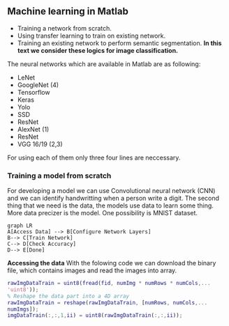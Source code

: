 ## Machine learning in Matlab

 - Training a network from scratch.
 - Using transfer learning to train on existing network.
 - Training an existing network to perform semantic segmentation.
**In this text we consider these logics for image classification.**

The neural networks which are available in Matlab are as following:

 - LeNet
 - GoogleNet (4)
 - Tensorflow
 - Keras 
 - Yolo 
 - SSD 
 - ResNet
 - AlexNet (1)
 - ResNet
 - VGG 16/19 (2,3)


For using each of them only three four lines are neccessary.

### Training a model from scratch

For developing a model we can use Convolutional neural network (CNN) and we can identify handwritting when a person write a digit.
The second thing that we need is the data, the models use data to learn some thing. More data precizer is the model. One possibility is MNIST dataset.

```mermaid
graph LR
A[Access Data] --> B[Configure Network Layers]
B--> C[Train Network]
C--> D[Check Accuracy]
D--> E[Done]
```
**Accessing the data**
With the folowing code we can download the binary file, which contains images and read the images into array.

```matlab
rawImgDataTrain = uint8(fread(fid, numImg * numRows * numCols,...
'uint8'));
% Reshape the data part into a 4D array
rawImgDataTrain = reshape(rawImgDataTrain, [numRows, numCols,...
numImgs]);
imgDataTrain(:,:,1,ii) = uint8(rawImgDataTrain(:,:,ii));
```

<!--stackedit_data:
eyJoaXN0b3J5IjpbLTEyMjc0OTk3ODMsLTQ2MzI4Njc4LC00Nj
MyODY3OCwtMjE1OTk1NTM0LC0xMzQ5ODQ1MjI2LDE4NTQ5MDI5
LDE5MDE5OTA3NTNdfQ==
-->